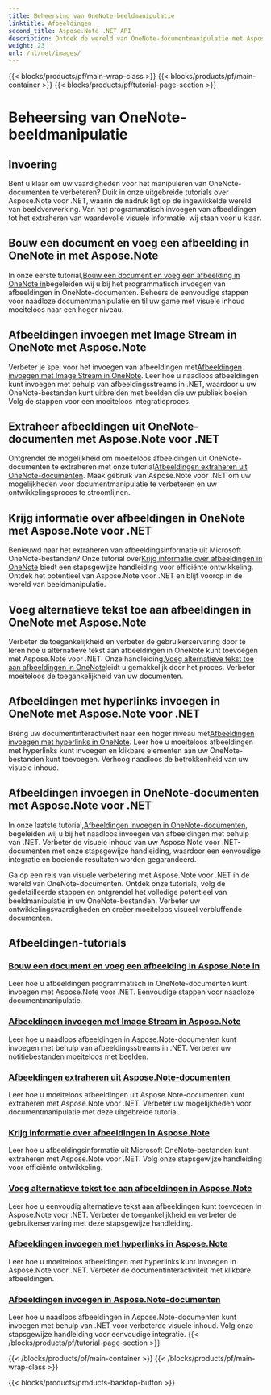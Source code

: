 ```yaml
---
title: Beheersing van OneNote-beeldmanipulatie
linktitle: Afbeeldingen
second_title: Aspose.Note .NET API
description: Ontdek de wereld van OneNote-documentmanipulatie met Aspose.Note voor .NET-tutorials over naadloze beeldverwerking. Verbeter uw visuele inhoud moeiteloos.
weight: 23
url: /nl/net/images/
---
```


{{< blocks/products/pf/main-wrap-class >}}
{{< blocks/products/pf/main-container >}}
{{< blocks/products/pf/tutorial-page-section >}}

# Beheersing van OneNote-beeldmanipulatie

## Invoering

Bent u klaar om uw vaardigheden voor het manipuleren van OneNote-documenten te verbeteren? Duik in onze uitgebreide tutorials over Aspose.Note voor .NET, waarin de nadruk ligt op de ingewikkelde wereld van beeldverwerking. Van het programmatisch invoegen van afbeeldingen tot het extraheren van waardevolle visuele informatie: wij staan voor u klaar.

## Bouw een document en voeg een afbeelding in OneNote in met Aspose.Note
 In onze eerste tutorial,[Bouw een document en voeg een afbeelding in OneNote in](./build-doc-insert-image/)begeleiden wij u bij het programmatisch invoegen van afbeeldingen in OneNote-documenten. Beheers de eenvoudige stappen voor naadloze documentmanipulatie en til uw game met visuele inhoud moeiteloos naar een hoger niveau.

## Afbeeldingen invoegen met Image Stream in OneNote met Aspose.Note
 Verbeter je spel voor het invoegen van afbeeldingen met[Afbeeldingen invoegen met Image Stream in OneNote](./insert-image-using-image-stream/). Leer hoe u naadloos afbeeldingen kunt invoegen met behulp van afbeeldingsstreams in .NET, waardoor u uw OneNote-bestanden kunt uitbreiden met beelden die uw publiek boeien. Volg de stappen voor een moeiteloos integratieproces.

## Extraheer afbeeldingen uit OneNote-documenten met Aspose.Note voor .NET
 Ontgrendel de mogelijkheid om moeiteloos afbeeldingen uit OneNote-documenten te extraheren met onze tutorial[Afbeeldingen extraheren uit OneNote-documenten](./extract-images/). Maak gebruik van Aspose.Note voor .NET om uw mogelijkheden voor documentmanipulatie te verbeteren en uw ontwikkelingsproces te stroomlijnen.

## Krijg informatie over afbeeldingen in OneNote met Aspose.Note voor .NET
 Benieuwd naar het extraheren van afbeeldingsinformatie uit Microsoft OneNote-bestanden? Onze tutorial over[Krijg informatie over afbeeldingen in OneNote](./get-info-of-images/) biedt een stapsgewijze handleiding voor efficiënte ontwikkeling. Ontdek het potentieel van Aspose.Note voor .NET en blijf voorop in de wereld van beeldmanipulatie.

## Voeg alternatieve tekst toe aan afbeeldingen in OneNote met Aspose.Note
 Verbeter de toegankelijkheid en verbeter de gebruikerservaring door te leren hoe u alternatieve tekst aan afbeeldingen in OneNote kunt toevoegen met Aspose.Note voor .NET. Onze handleiding,[Voeg alternatieve tekst toe aan afbeeldingen in OneNote](./image-alternative-text/)leidt u gemakkelijk door het proces. Verbeter moeiteloos de toegankelijkheid van uw documenten.

## Afbeeldingen met hyperlinks invoegen in OneNote met Aspose.Note voor .NET
 Breng uw documentinteractiviteit naar een hoger niveau met[Afbeeldingen invoegen met hyperlinks in OneNote](./insert-image-hyperlink/). Leer hoe u moeiteloos afbeeldingen met hyperlinks kunt invoegen en klikbare elementen aan uw OneNote-bestanden kunt toevoegen. Verhoog naadloos de betrokkenheid van uw visuele inhoud.

## Afbeeldingen invoegen in OneNote-documenten met Aspose.Note voor .NET
 In onze laatste tutorial,[Afbeeldingen invoegen in OneNote-documenten](./insert-images/), begeleiden wij u bij het naadloos invoegen van afbeeldingen met behulp van .NET. Verbeter de visuele inhoud van uw Aspose.Note voor .NET-documenten met onze stapsgewijze handleiding, waardoor een eenvoudige integratie en boeiende resultaten worden gegarandeerd.

Ga op een reis van visuele verbetering met Aspose.Note voor .NET in de wereld van OneNote-documenten. Ontdek onze tutorials, volg de gedetailleerde stappen en ontgrendel het volledige potentieel van beeldmanipulatie in uw OneNote-bestanden. Verbeter uw ontwikkelingsvaardigheden en creëer moeiteloos visueel verbluffende documenten.
## Afbeeldingen-tutorials
### [Bouw een document en voeg een afbeelding in Aspose.Note in](./build-doc-insert-image/)
Leer hoe u afbeeldingen programmatisch in OneNote-documenten kunt invoegen met Aspose.Note voor .NET. Eenvoudige stappen voor naadloze documentmanipulatie.
### [Afbeeldingen invoegen met Image Stream in Aspose.Note](./insert-image-using-image-stream/)
Leer hoe u naadloos afbeeldingen in Aspose.Note-documenten kunt invoegen met behulp van afbeeldingsstreams in .NET. Verbeter uw notitiebestanden moeiteloos met beelden.
### [Afbeeldingen extraheren uit Aspose.Note-documenten](./extract-images/)
Leer hoe u moeiteloos afbeeldingen uit Aspose.Note-documenten kunt extraheren met Aspose.Note voor .NET. Verbeter uw mogelijkheden voor documentmanipulatie met deze uitgebreide tutorial.
### [Krijg informatie over afbeeldingen in Aspose.Note](./get-info-of-images/)
Leer hoe u afbeeldingsinformatie uit Microsoft OneNote-bestanden kunt extraheren met Aspose.Note voor .NET. Volg onze stapsgewijze handleiding voor efficiënte ontwikkeling.
### [Voeg alternatieve tekst toe aan afbeeldingen in Aspose.Note](./image-alternative-text/)
Leer hoe u eenvoudig alternatieve tekst aan afbeeldingen kunt toevoegen in Aspose.Note voor .NET. Verbeter de toegankelijkheid en verbeter de gebruikerservaring met deze stapsgewijze handleiding.
### [Afbeeldingen invoegen met hyperlinks in Aspose.Note](./insert-image-hyperlink/)
Leer hoe u moeiteloos afbeeldingen met hyperlinks kunt invoegen in Aspose.Note voor .NET. Verbeter de documentinteractiviteit met klikbare afbeeldingen.
### [Afbeeldingen invoegen in Aspose.Note-documenten](./insert-images/)
Leer hoe u naadloos afbeeldingen in Aspose.Note-documenten kunt invoegen met behulp van .NET voor verbeterde visuele inhoud. Volg onze stapsgewijze handleiding voor eenvoudige integratie.
{{< /blocks/products/pf/tutorial-page-section >}}

{{< /blocks/products/pf/main-container >}}
{{< /blocks/products/pf/main-wrap-class >}}

{{< blocks/products/products-backtop-button >}}
